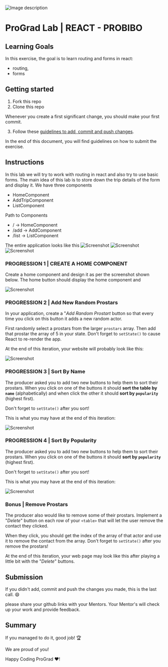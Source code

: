 ![Image description](https://i1.faceprep.in/ProGrad/prograd-logo.png)

# ProGrad Lab | REACT - PROBIBO

## Learning Goals

In this exercise, the goal is to learn routing and forms in react:

- routing,
- forms

## Getting started

1. Fork this repo
2. Clone this repo

Whenever you create a first significant change, you should make your first commit.

3. Follow these [guidelines to add, commit and push changes](https://github.com/FACEPrep-ProGrad/general-guidelines-labs-project-builders.git).

In the end of this document, you will find guidelines on how to submit the exercise.

## Instructions
In this lab we will try to work with routing in react and also try to use basic forms. The main idea of this lab is to store down the trip details of the form and display it. We have three components 
- HomeComponent
- AddTripComponent
- ListComponent

Path to Components
- / -> HomeComponent
- /add -> AddComponent
- /list -> ListComponent

The entire application looks like this
![Screenshot](https://i1.faceprep.in/ProGrad/l5-homecomponent.png)
![Screenshot](https://i1.faceprep.in/ProGrad/l5-addcomponent.png)
![Screenshot](https://i1.faceprep.in/ProGrad/l5-tripcomponent.png)

### PROGRESSION 1 | CREATE A HOME COMPONENT

Create a home component and design it as per the screenshot shown below. The home button should display the home component and 


![Screenshot](https://i1.faceprep.in/ProGrad/pro1.PNG)


### PROGRESSION 2 | Add New Random Prostars

In your application, create a "*Add Random Prostart* button so that every time you click on this button it adds a new random actor.

First randomly select a prostars from the larger `prostars` array. Then add that prostar the array of 5 in your state. Don't forget to `setState()` to cause React to re-render the app.

At the end of this iteration, your website will probably look like this:

![Screenshot](https://i1.faceprep.in/ProGrad/pro2.PNG)


### PROGRESSION 3 | Sort By Name

The producer asked you to add two new buttons to help them to sort their prostars. When you click on one of the buttons it should **sort the table by `name`** (alphabetically) and when click the other it should **sort by `popularity`** (highest first).

Don't forget to `setState()` after you sort!

This is what you may have at the end of this iteration:

![Screenshot](https://i1.faceprep.in/ProGrad/pro3.PNG)

### PROGRESSION 4 | Sort By Popularity

The producer asked you to add two new buttons to help them to sort their prostars. When you click on one of the buttons it should **sort by `popularity`** (highest first).

Don't forget to `setState()` after you sort!

This is what you may have at the end of this iteration:

![Screenshot](https://i1.faceprep.in/ProGrad/pro4.PNG)

### Bonus | Remove Prostars

The producer also would like to remove some of their prostars. Implement a "*Delete*" button on each row of your `<table>` that will let the user remove the contact they clicked.

When they click, you should get the index of the array of that actor and use it to remove the contact from the array. Don't forget to `setState()` after you remove the prostars!

At the end of this iteration, your web page may look like this after playing a little bit with the "*Delete*" buttons.

## Submission

If you didn't add, commit and push the changes you made, this is the last call. :smile:

please share your github links with your Mentors. Your Mentor's will check up your work and provide feedback. 

## Summary

If you managed to do it, good job! :trophy:

We are proud of you!

Happy Coding ProGrad ❤️!

